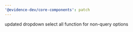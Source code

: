 ```yaml
---
'@evidence-dev/core-components': patch
---
```


updated dropdown select all function for non-query options
